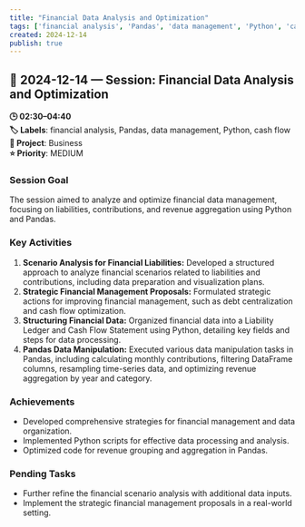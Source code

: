 ```yaml
---
title: "Financial Data Analysis and Optimization"
tags: ['financial analysis', 'Pandas', 'data management', 'Python', 'cash flow']
created: 2024-12-14
publish: true
---
```


## 📅 2024-12-14 — Session: Financial Data Analysis and Optimization

**🕒 02:30–04:40**  
**🏷️ Labels**: financial analysis, Pandas, data management, Python, cash flow  
**📂 Project**: Business  
**⭐ Priority**: MEDIUM  


### Session Goal
The session aimed to analyze and optimize financial data management, focusing on liabilities, contributions, and revenue aggregation using Python and Pandas.

### Key Activities
1. **Scenario Analysis for Financial Liabilities:** Developed a structured approach to analyze financial scenarios related to liabilities and contributions, including data preparation and visualization plans.
2. **Strategic Financial Management Proposals:** Formulated strategic actions for improving financial management, such as debt centralization and cash flow optimization.
3. **Structuring Financial Data:** Organized financial data into a Liability Ledger and Cash Flow Statement using Python, detailing key fields and steps for data processing.
4. **Pandas Data Manipulation:** Executed various data manipulation tasks in Pandas, including calculating monthly contributions, filtering DataFrame columns, resampling time-series data, and optimizing revenue aggregation by year and category.

### Achievements
- Developed comprehensive strategies for financial management and data organization.
- Implemented Python scripts for effective data processing and analysis.
- Optimized code for revenue grouping and aggregation in Pandas.

### Pending Tasks
- Further refine the financial scenario analysis with additional data inputs.
- Implement the strategic financial management proposals in a real-world setting.
